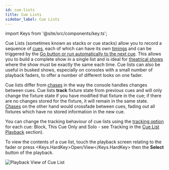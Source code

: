 ```yaml
---
id: cue-lists
title: Cue Lists
sidebar_label: Cue Lists
---
```


import Keys from '@site/src/components/key.ts';

Cue Lists (sometimes known as stacks or cue stacks) allow you to record
a sequence of [cues](cues.md), each of which can have its own [timings](cue-lists/cue-list-timing.md) and can be
triggered by the [Go button or run automatically to the next cue](cue-lists/cue-list-playback.md). This
allows you to build a complete show in a single list and is ideal for
[theatrical shows](cue-lists/theatre-programming.md) where the show must be exactly the same each time. Cue
lists can also be useful in busked shows, especially on consoles with a
small number of playback faders, to offer a number of different looks on
one fader.

Cue lists differ from [chases](chases.md) in the way the console handles changes
between cues. Cue lists **track** fixture state from previous cues and will
only change the fixture state if you have modified that fixture in the
cue; if there are no changes stored for the fixture, it will remain in
the same state. [Chases](chases.md) on the other hand would crossfade between cues,
fading out all fixtures which have no stored information in the new cue.

You can change the tracking behaviour of cue lists using the [tracking
option](cue-lists/cue-list-playback.md#tracking) for each cue: Block, This Cue Only and Solo - see Tracking
in the [Cue List Playback](cue-lists/cue-list-playback.md) section).

To view the contents of a cue list, touch the playback screen relating
to the fader or press <Keys.HardKey>Open\/View</Keys.HardKey> then the **Select** button of the
playback.

![Playback View of Cue List](/docs/images/Cue-List-Window-with-Autoload-playback.png)